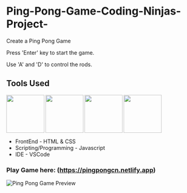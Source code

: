 # Ping-Pong-Game-Coding-Ninjas-Project-

Create a Ping Pong Game

Press 'Enter' key to start the game.

Use 'A' and 'D' to control the rods.


## Tools Used
<img align="left" src="https://user-images.githubusercontent.com/18380165/224329335-3cdf989b-bdce-41e6-82dc-7d4c50d5f283.png" width="100" height="100">
<img align="left" src="https://user-images.githubusercontent.com/18380165/224329345-7363d693-4f27-4a58-8c9e-086d8a3fa420.png" width="100" height="100">
<img align="left" src="https://user-images.githubusercontent.com/18380165/224332427-426a3fbb-e25d-4deb-a832-666ae2e2e418.png" width="100" height="100">
<img  src="https://user-images.githubusercontent.com/18380165/224329339-a5174b23-1a5c-4ae4-95c8-ead20a29d77e.png" width="100" height="100">

* FrontEnd - HTML & CSS
* Scripting/Programming - Javascript
* IDE - VSCode

### Play Game here: (https://pingpongcn.netlify.app)

![Ping Pong Game Preview](https://user-images.githubusercontent.com/18380165/214067556-1875c4bf-873b-428d-ad6a-d5dc6031d7aa.jpg)
